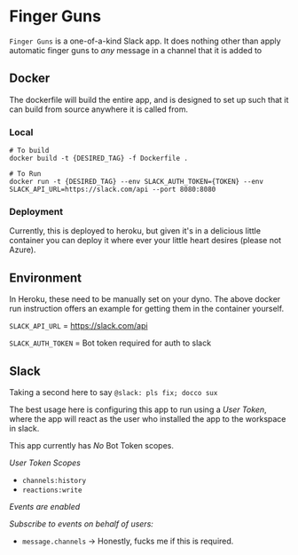 # Finger Guns

`Finger Guns` is a one-of-a-kind Slack app. It does nothing other than apply automatic finger guns to *any* message in a
channel that it is added to

## Docker

The dockerfile will build the entire app, and is designed to set up such that it can build from source anywhere it is
called from.

### Local

```
# To build
docker build -t {DESIRED_TAG} -f Dockerfile .

# To Run
docker run -t {DESIRED_TAG} --env SLACK_AUTH_TOKEN={TOKEN} --env SLACK_API_URL=https://slack.com/api --port 8080:8080
```

### Deployment

Currently, this is deployed to heroku, but given it's in a delicious little container you can deploy it where ever your
little heart desires (please not Azure).

## Environment

In Heroku, these need to be manually set on your dyno. The above docker run instruction offers an example for getting
them in the container yourself.

`SLACK_API_URL` = https://slack.com/api

`SLACK_AUTH_TOKEN` = Bot token required for auth to slack

## Slack

Taking a second here to say `@slack: pls fix; docco sux`

The best usage here is configuring this app to run using a *User Token*, where the app will react as the user who
installed the app to the workspace in slack.

This app currently has *No* Bot Token scopes.

*User Token Scopes*
* `channels:history`
* `reactions:write`

*Events are enabled*

*Subscribe to events on behalf of users:*
* `message.channels` -> Honestly, fucks me if this is required.

